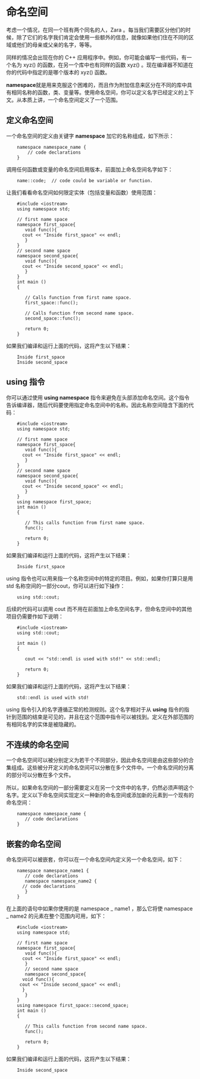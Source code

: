 # 命名空间

考虑一个情况，在同一个班有两个同名的人，Zara 。每当我们需要区分他们的时候，除了它们的名字我们肯定会使用一些额外的信息，就像如果他们住在不同的区域或他们的母亲或父亲的名字，等等。

同样的情况会出现在你的 C++ 应用程序中。例如，你可能会编写一些代码，有一个名为 xyz() 的函数，在另一个库中也有同样的函数 xyz() 。现在编译器不知道在你的代码中指定的是哪个版本的 xyz() 函数。

**namespace**就是用来克服这个困难的，而且作为附加信息来区分在不同的库中具有相同名称的函数，类、变量等。使用命名空间，你可以定义名字已经定义的上下文。从本质上讲，一个命名空间定义了一个范围。

## 定义命名空间

一个命名空间的定义由关键字 **namespace** 加它的名称组成，如下所示：

```
	namespace namespace_name {
   		// code declarations
	}
```

调用任何函数或变量的命名空间启用版本，前面加上命名空间名字如下：

```
    name::code;  // code could be variable or function.
```

让我们看看命名空间如何限定实体（包括变量和函数）使用范围：

```
    #include <iostream>
    using namespace std;
    
    // first name space
    namespace first_space{
       void func(){
      cout << "Inside first_space" << endl;
       }
    }
    // second name space
    namespace second_space{
       void func(){
      cout << "Inside second_space" << endl;
       }
    }
    int main ()
    {
     
       // Calls function from first name space.
       first_space::func();
       
       // Calls function from second name space.
       second_space::func(); 
    
       return 0;
    }
```

如果我们编译和运行上面的代码，这将产生以下结果：

```
    Inside first_space
    Inside second_space
```

## using 指令

你可以通过使用 **using namespace** 指令来避免在头部添加命名空间。这个指令告诉编译器，随后代码要使用指定命名空间中的名称。因此名称空间隐含下面的代码：

```
    #include <iostream>
    using namespace std;
    
    // first name space
    namespace first_space{
       void func(){
      cout << "Inside first_space" << endl;
       }
    }
    // second name space
    namespace second_space{
       void func(){
      cout << "Inside second_space" << endl;
       }
    }
    using namespace first_space;
    int main ()
    {
     
       // This calls function from first name space.
       func();
       
       return 0;
    }
```

如果我们编译和运行上面的代码，这将产生以下结果：

```
    Inside first_space
```

using 指令也可以用来指一个名称空间中的特定的项目。例如，如果你打算只是用 std 名称空间的一部分cout，你可以进行如下操作：

```
    using std::cout;
```

后续的代码可以调用 cout 而不用在前面加上命名空间名字，但命名空间中的其他项目仍需要作如下说明：

```
    #include <iostream>
    using std::cout;
    
    int main ()
    {
     
       cout << "std::endl is used with std!" << std::endl;
       
       return 0;
    }
```

如果我们编译和运行上面的代码，这将产生以下结果：
   
``` 
    std::endl is used with std!
```

using 指令引入的名字遵循正常的检测规则。这个名字相对于从 **using** 指令的指针到范围的结束是可见的，并且在这个范围中指令可以被找到。定义在外部范围的有相同名字的实体是被隐藏的。

## 不连续的命名空间

一个命名空间可以被分别定义为若干个不同部分，因此命名空间是由这些部分的合集组成。这些被分开定义的命名空间可以分散在多个文件中。一个命名空间的分离的部分可以分散在多个文件。

所以，如果命名空间的一部分需要定义在另一个文件中的名字，仍然必须声明这个名字。定义以下命名空间实现定义一种新的命名空间或添加新的元素到一个现有的命名空间：

```
    namespace namespace_name {
       // code declarations
    }
```

## 嵌套的命名空间

命名空间可以被嵌套，你可以在一个命名空间内定义另一个命名空间，如下：

```
    namespace namespace_name1 {
       // code declarations
       namespace namespace_name2 {
      // code declarations
       }
    }
```

在上面的语句中如果你使用的是 namespace _ name1 ，那么它将使 namespace _ name2 的元素在整个范围内可用，如下：

```
    #include <iostream>
    using namespace std;
    
    // first name space
    namespace first_space{
       void func(){
      cout << "Inside first_space" << endl;
       }
       // second name space
       namespace second_space{
      void func(){
     cout << "Inside second_space" << endl;
      }
       }
    }
    using namespace first_space::second_space;
    int main ()
    {
     
       // This calls function from second name space.
       func();
       
       return 0;
    }
```

如果我们编译和运行上面的代码，这将产生以下结果：

```
    Inside second_space
```